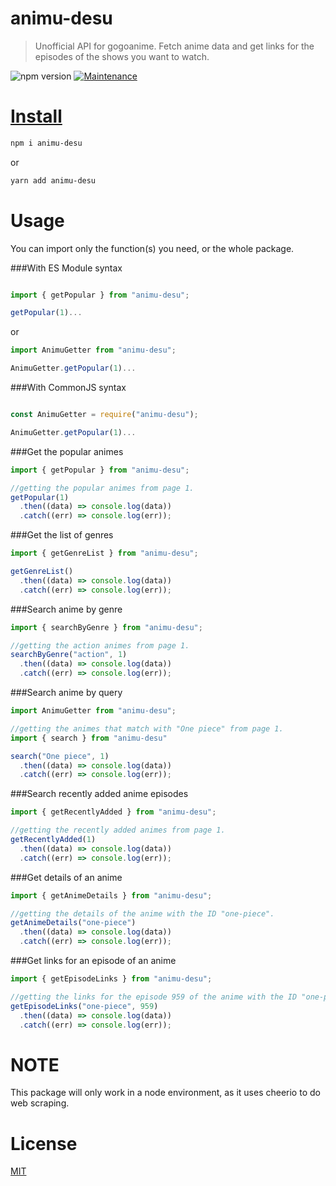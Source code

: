# animu-desu

> Unofficial API for gogoanime. Fetch anime data and get links for the episodes of the shows you want to watch.

![npm version](https://img.shields.io/badge/npm->=6.9.x-brightgreen.svg)
<a href="https://github.com/system32uwu/animu-desu/graphs/commit-activity">
<img alt="Maintenance" src="https://img.shields.io/badge/Maintained%3F-yes-green.svg" target="_blank" />

# Install

```bash
npm i animu-desu
```

or

```bash
yarn add animu-desu
```

# Usage

You can import only the function(s) you need, or the whole package.

###With ES Module syntax

```js

import { getPopular } from "animu-desu";

getPopular(1)...

```

or

```js
import AnimuGetter from "animu-desu";

AnimuGetter.getPopular(1)...
```

###With CommonJS syntax

```js

const AnimuGetter = require("animu-desu");

AnimuGetter.getPopular(1)...

```

###Get the popular animes

```js
import { getPopular } from "animu-desu";

//getting the popular animes from page 1.
getPopular(1)
  .then((data) => console.log(data))
  .catch((err) => console.log(err));
```

###Get the list of genres

```js
import { getGenreList } from "animu-desu";

getGenreList()
  .then((data) => console.log(data))
  .catch((err) => console.log(err));
```

###Search anime by genre

```js
import { searchByGenre } from "animu-desu";

//getting the action animes from page 1.
searchByGenre("action", 1)
  .then((data) => console.log(data))
  .catch((err) => console.log(err));
```

###Search anime by query

```js
import AnimuGetter from "animu-desu";

//getting the animes that match with "One piece" from page 1.
import { search } from "animu-desu"

search("One piece", 1)
  .then((data) => console.log(data))
  .catch((err) => console.log(err));
```

###Search recently added anime episodes

```js
import { getRecentlyAdded } from "animu-desu";

//getting the recently added animes from page 1.
getRecentlyAdded(1)
  .then((data) => console.log(data))
  .catch((err) => console.log(err));
```

###Get details of an anime

```js
import { getAnimeDetails } from "animu-desu";

//getting the details of the anime with the ID "one-piece".
getAnimeDetails("one-piece")
  .then((data) => console.log(data))
  .catch((err) => console.log(err));
```

###Get links for an episode of an anime

```js
import { getEpisodeLinks } from "animu-desu";

//getting the links for the episode 959 of the anime with the ID "one-piece".
getEpisodeLinks("one-piece", 959)
  .then((data) => console.log(data))
  .catch((err) => console.log(err));
```

# NOTE

This package will only work in a node environment, as it uses cheerio to do web scraping.

# License

[MIT](https://github.com/system32uwu/animu-desu/blob/main/LICENSE.md)
